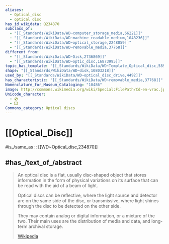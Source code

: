 ```yaml
---
aliases:
  - Optical_disc
  - optical disc
has_id_wikidata: Q234870
subclass_of:
  - "[[_Standards/WikiData/WD~computer_storage_media,66221]]"
  - "[[_Standards/WikiData/WD~machine_readable_medium,1048236]]"
  - "[[_Standards/WikiData/WD~optical_storage,2248059]]"
  - "[[_Standards/WikiData/WD~removable_media,37768]]"
different_from:
  - "[[_Standards/WikiData/WD~Disk,2736869]]"
  - "[[_Standards/WikiData/WD~optic_disc,16873995]]"
topic_has_template: "[[_Standards/WikiData/WD~Template_Optical_disc,5893235]]"
shape: "[[_Standards/WikiData/WD~disk,10803218]]"
used_by: "[[_Standards/WikiData/WD~optical_disc_drive,4492]]"
has_characteristic: "[[_Standards/WikiData/WD~removable_media,37768]]"
Nomenclature_for_Museum_Cataloging: "10486"
image: http://commons.wikimedia.org/wiki/Special:FilePath/Cd-en-vrac.jpg
Unicode_character:
  - 💿
  - 🖸
Commons_category: Optical discs
---
```


# [[Optical_Disc]] 

#is_/same_as :: [[WD~Optical_disc,234870]] 

## #has_/text_of_/abstract 

> An optical disc is a flat, usually disc-shaped object 
> that stores information in the form of physical variations on its surface 
> that can be read with the aid of a beam of light. 
> 
> Optical discs can be reflective, 
> where the light source and detector are on the same side of the disc, 
> or transmissive, where light shines through the disc to be detected on the other side. 
> 
> They may contain analog or digital information, or a mixture of the two. 
> Their main uses are the distribution of media and data, and long-term archival storage.
>
> [Wikipedia](https://en.wikipedia.org/wiki/Optical%20disc) 

